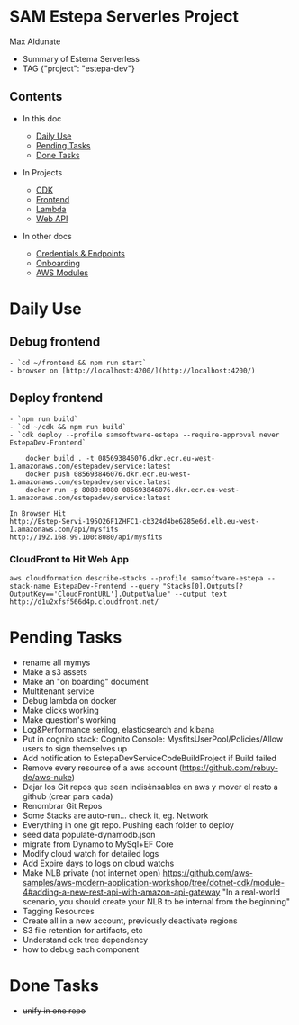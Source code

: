 # SAM Estepa Serverles Project 
Max Aldunate

* Summary of Estema Serverless
* TAG {"project": "estepa-dev"} 

## Contents

* In this doc
    * [Daily Use](#daily-use)
    * [Pending Tasks](#pending-tasks)
    * [Done Tasks](#done-tasks)

* In Projects
    * [CDK](cdk/README.md)
    * [Frontend](frontend/README.md)
    * [Lambda](lambda/README.md)
    * [Web API](webapi/README.md)

* In other docs
    * [Credentials & Endpoints](docs/credentials.md)
    * [Onboarding](docs/onboarding.md)
    * [AWS Modules](docs/modules-aws.md)

# Daily Use

## Debug frontend 
    - `cd ~/frontend && npm run start`
    - browser on [http://localhost:4200/](http://localhost:4200/)
## Deploy frontend
    - `npm run build`
    - `cd ~/cdk && npm run build`
    - `cdk deploy --profile samsoftware-estepa --require-approval never EstepaDev-Frontend`

```
    docker build . -t 085693846076.dkr.ecr.eu-west-1.amazonaws.com/estepadev/service:latest
    docker push 085693846076.dkr.ecr.eu-west-1.amazonaws.com/estepadev/service:latest
    docker run -p 8080:8080 085693846076.dkr.ecr.eu-west-1.amazonaws.com/estepadev/service:latest

In Browser Hit
http://Estep-Servi-195O26F1ZHFC1-cb324d4be6285e6d.elb.eu-west-1.amazonaws.com/api/mysfits
http://192.168.99.100:8080/api/mysfits

```

### CloudFront to Hit Web App
```
aws cloudformation describe-stacks --profile samsoftware-estepa --stack-name EstepaDev-Frontend --query "Stacks[0].Outputs[?OutputKey=='CloudFrontURL'].OutputValue" --output text
http://d1u2xfsf566d4p.cloudfront.net/

```



# Pending Tasks

* rename all mymys
* Make a s3 assets
* Make an "on boarding" document
* Multitenant service
* Debug lambda on docker
* Make clicks working
* Make question's working
* Log&Performance serilog, elasticsearch and kibana
* Put in cognito stack: Cognito Console: MysfitsUserPool/Policies/Allow users to sign themselves up
* Add notification to EstepaDevServiceCodeBuildProject if Build failed
* Remove every resource of a aws account (https://github.com/rebuy-de/aws-nuke)
* Dejar los Git repos que sean indisènsables en aws y mover el resto a github (crear para cada)
* Renombrar Git Repos
* Some Stacks are auto-run... check it, eg. Network
* Everything in one git repo. Pushing each folder to deploy
* seed data populate-dynamodb.json
* migrate from Dynamo to MySql+EF Core
* Modify cloud watch for detailed logs
* Add Expire days to logs on cloud watchs
* Make NLB private (not internet open) 
    https://github.com/aws-samples/aws-modern-application-workshop/tree/dotnet-cdk/module-4#adding-a-new-rest-api-with-amazon-api-gateway
    "In a real-world scenario, you should create your NLB to be internal from the beginning"
* Tagging Resources
* Create all in a new account, previously deactivate regions
* S3 file retention for artifacts, etc
* Understand cdk  tree dependency
* how to debug each component

# Done Tasks
* ~~unify in one repo~~